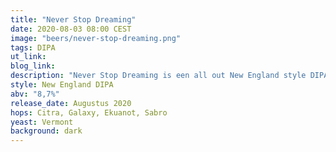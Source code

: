 ```yaml
---
title: "Never Stop Dreaming"
date: 2020-08-03 08:00 CEST
image: "beers/never-stop-dreaming.png"
tags: DIPA
ut_link:
blog_link:
description: "Never Stop Dreaming is een all out New England style DIPA met een blend van vier verschillende hops: Citra, Galaxy, Ekuanot en Sabro."
style: New England DIPA
abv: "8,7%"
release_date: Augustus 2020
hops: Citra, Galaxy, Ekuanot, Sabro
yeast: Vermont
background: dark
---
```

